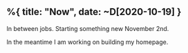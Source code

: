 %{
  title: "Now",
  date: ~D[2020-10-19]
}
---

In between jobs. Starting something new November 2nd.

In the meantime I am working on building my homepage.